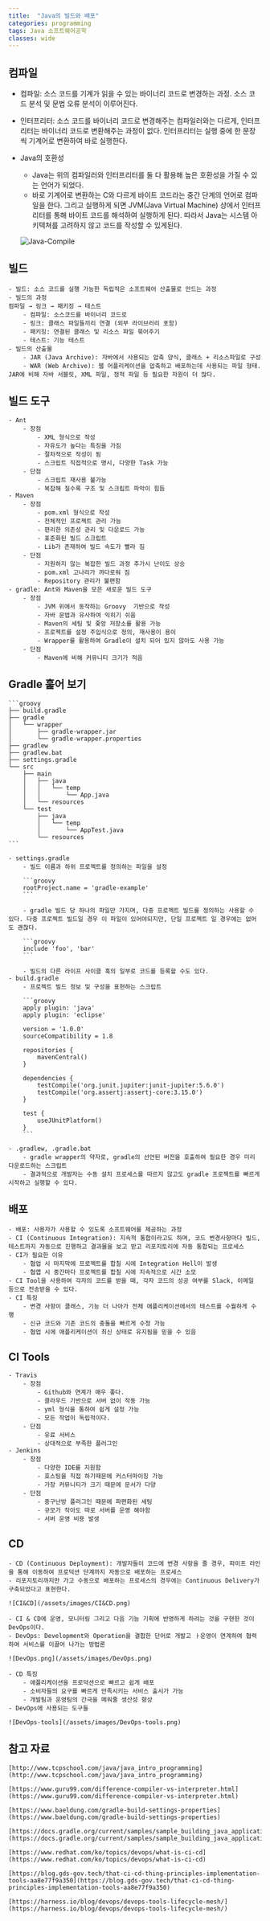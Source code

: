 ```yaml
---
title:  "Java의 빌드와 배포"
categories: programming
tags: Java 소프트웨어공학
classes: wide
---
```


## 컴파일

- 컴파일: 소스 코드를 기계가 읽을 수 있는 바이너리 코드로 변경하는 과정. 소스 코드 분석 및 문법 오류 분석이 이루어진다.
- 인터프리터: 소스 코드를 바이너리 코드로 변경해주는 컴파일러와는 다르게, 인터프리터는 바이너리 코드로 변환해주는 과정이 없다. 인터프리터는 실행 중에 한 문장씩 기계어로 변환하여 바로 실행한다.
- Java의 호환성
    - Java는 위의 컴파일러와 인터프리터를 둘 다 활용해 높은 호환성을 가질 수 있는 언어가 되었다.
    - 바로 기계어로 변환하는 C와 다르게 바이트 코드라는 중간 단계의 언어로 컴파일을 한다. 그리고 실행하게 되면 JVM(Java Virtual Machine) 상에서 인터프리터를 통해 바이트 코드를 해석하여 실행하게 된다. 따라서 Java는 시스템 아키텍쳐를 고려하지 않고 코드를 작성할 수 있게된다.

    ![Java-Compile](/assets/images/Java-Compile.png)

## 빌드

    - 빌드: 소스 코드를 실행 가능한 독립적은 소프트웨어 산출물로 만드는 과정
    - 빌드의 과정
    컴파일 → 링크 → 패키징 → 테스트
        - 컴파일: 소스코드를 바이너리 코드로
        - 링크: 클래스 파일들끼리 연결 (외부 라이브러리 포함)
        - 패키징: 연결된 클래스 및 리소스 파일 묶어주기
        - 테스트: 기능 테스트
    - 빌드의 산출물
        - JAR (Java Archive): 자바에서 사용되는 압축 양식, 클래스 + 리소스파일로 구성
        - WAR (Web Archive): 웹 어플리케이션을 압축하고 배포하는데 사용되는 파일 형태. JAR에 비해 자바 서블릿, XML 파일, 정적 파일 등 필요한 자원이 더 많다.

## 빌드 도구

    - Ant
        - 장점
            - XML 형식으로 작성
            - 자유도가 높다는 특징을 가짐
            - 절차적으로 작성이 됨
            - 스크립트 직접적으로 명시, 다양한 Task 가능
        - 단점
            - 스크립트 재사용 불가능
            - 복잡해 질수록 구조 및 스크립트 파악이 힘듬
    - Maven
        - 장점
            - pom.xml 형식으로 작성
            - 전체적인 프로젝트 관리 가능
            - 편리한 의존성 관리 및 다운로드 가능
            - 표준화된 빌드 스크립트
            - Lib가 존재하여 빌드 속도가 빨라 짐
        - 단점
            - 지원하지 않는 복잡한 빌드 과정 추가시 난이도 상승
            - pom.xml 고나리가 까다로워 짐
            - Repository 관리가 불편함
    - gradle: Ant와 Maven을 모은 새로운 빌드 도구
        - 장점
            - JVM 위에서 동작하는 Groovy  기반으로 작성
            - 자바 문법과 유사하여 익히기 쉬움
            - Maven의 세팅 및 줒앙 저장소를 활용 가능
            - 프로젝트를 설정 주입식으로 정의, 재사용이 용이
            - Wrapper를 활용하여 Gradle이 설치 되어 있지 않아도 사용 가능
        - 단점
            - Maven에 비해 커뮤니티 크기가 적음

## Gradle 훑어 보기

    ```groovy
    ├── build.gradle
    ├── gradle
    │   └── wrapper
    │       ├── gradle-wrapper.jar
    │       └── gradle-wrapper.properties
    ├── gradlew
    ├── gradlew.bat
    ├── settings.gradle
    └── src
        ├── main
        │   ├── java
        │   │   └── temp
        │   │       └── App.java
        │   └── resources
        └── test
            ├── java
            │   └── temp
            │       └── AppTest.java
            └── resources
    ```

    - settings.gradle
        - 빌드 이름과 하위 프로젝트를 정의하는 파일을 설정

        ```groovy
        rootProject.name = 'gradle-example'
        ```

        - gradle 빌드 당 하나의 파일만 가지며, 다중 프로젝트 빌드를 정의하는 사용할 수 있다. 다중 프로젝트 빌드일 경우 이 파일이 있어야되지만, 단일 프로젝트 일 경우에는 없어도 괜찮다.

        ```groovy
        include 'foo', 'bar'
        ```

        - 빌드의 다른 라이프 사이클 훅의 일부로 코드를 등록할 수도 있다.
    - build.gradle
        - 프로젝트 빌드 정보 및 구성을 표현하는 스크립트

        ```groovy
        apply plugin: 'java'
        apply plugin: 'eclipse'

        version = '1.0.0'
        sourceCompatibility = 1.8

        repositories {
            mavenCentral()
        }

        dependencies {
            testCompile('org.junit.jupiter:junit-jupiter:5.6.0')
            testCompile('org.assertj:assertj-core:3.15.0')
        }

        test {
            useJUnitPlatform()
        }
        ```

    - .gradlew, .gradle.bat
        - gradle wrapper의 약자로, gradle의 선언된 버전을 호출하여 필요한 경우 미리 다운로드하는 스크립트
        - 결과적으로 개발자는 수동 설치 프로세스를 따르지 않고도 gradle 프로젝트를 빠르게 시작하고 실행할 수 있다.

## 배포

    - 배포: 사용자가 사용할 수 있도록 소프트웨어를 제공하는 과정
    - CI (Continuous Integration): 지속적 통합이라고도 하며, 코드 변경사항마다 빌드, 테스트까지 자동으로 진행하고 결과물을 보고 받고 리포지토리에 자동 통합되는 프로세스
    - CI가 필요한 이유
        - 협업 시 마지막에 프로젝트를 합칠 시에 Integration Hell이 발생
        - 협엽 시 중간마다 프로젝트를 합칠 시에 지속적으로 시간 소모
    - CI Tool을 사용하여 각자의 코드를 받을 때, 각자 코드의 성공 여부를 Slack, 이메일 등으로 전송받을 수 있다.
    - CI 특징
        - 변경 사항이 클래스, 기능 더 나아가 전체 애플리케이션에서의 테스트를 수월하게 수행
        - 신규 코드와 기존 코드의 충돌을 빠르게 수정 가능
        - 협업 시에 애플리케이션이 최신 상태로 유지됨을 믿을 수 있음

## CI Tools

    - Travis
        - 장점
            - Github와 연계가 매우 좋다.
            - 클라우드 기반으로 서버 없이 작동 가능
            - yml 형식을 통하여 쉽게 설정 가능
            - 모든 작업이 독립적이다.
        - 단점
            - 유료 서비스
            - 상대적으로 부족한 플러그인
    - Jenkins
        - 장점
            - 다양한 IDE를 지원함
            - 호스팅을 직접 하기때문에 커스터마이징 가능
            - 가장 커뮤니티가 크기 때문에 문서가 다양
        - 단점
            - 중구난방 플러그인 때문에 파편화된 세팅
            - 규모가 작아도 따로 서버를 운영 해야함
            - 서버 운영 비용 발생

## CD

    - CD (Continuous Deployment): 개발자들이 코드에 변경 사항을 줄 경우, 파이프 라인을 통해 이동하여 프로덕션 단계까지 자동으로 배포하는 프로세스
    - 리포지토리까지만 가고 수동으로 배포하는 프로세스의 경우에는 Continuous Delivery가 구축되었다고 표현한다.

    ![CI&CD](/assets/images/CI&CD.png)

    - CI & CD에 운영, 모니터링 그리고 다음 기능 기획에 반영하게 하려는 것을 구현한 것이 DevOps이다.
    - DevOps: Development와 Operation을 결합한 단어로 개발고 ㅏ운영이 연계하여 협력하여 서비스를 이끌어 나가는 방법론

    ![DevOps.png](/assets/images/DevOps.png)

    - CD 특징
        - 애플리케이션을 프로덕션으로 빠르고 쉽게 배포
        - 소비자들의 요구를 빠르게 만족시키는 서비스 출시가 가능
        - 개발팀과 운영팀의 간극을 메워줄 생산성 향상
    - DevOps에 사용되는 도구들

    ![DevOps-tools](/assets/images/DevOps-tools.png)

## 참고 자료

    [http://www.tcpschool.com/java/java_intro_programming](http://www.tcpschool.com/java/java_intro_programming)

    [https://www.guru99.com/difference-compiler-vs-interpreter.html](https://www.guru99.com/difference-compiler-vs-interpreter.html)

    [https://www.baeldung.com/gradle-build-settings-properties](https://www.baeldung.com/gradle-build-settings-properties)

    [https://docs.gradle.org/current/samples/sample_building_java_applications.html](https://docs.gradle.org/current/samples/sample_building_java_applications.html)

    [https://www.redhat.com/ko/topics/devops/what-is-ci-cd](https://www.redhat.com/ko/topics/devops/what-is-ci-cd)

    [https://blog.gds-gov.tech/that-ci-cd-thing-principles-implementation-tools-aa8e77f9a350](https://blog.gds-gov.tech/that-ci-cd-thing-principles-implementation-tools-aa8e77f9a350)

    [https://harness.io/blog/devops/devops-tools-lifecycle-mesh/](https://harness.io/blog/devops/devops-tools-lifecycle-mesh/)